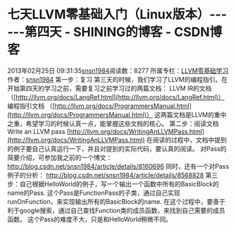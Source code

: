 # 七天LLVM零基础入门（Linux版本）------第四天 - SHINING的博客 - CSDN博客
2013年02月25日 09:31:35[snsn1984](https://me.csdn.net/snsn1984)阅读数：8277
所属专栏：[LLVM零基础学习](https://blog.csdn.net/column/details/llvm.html)
作者：[snsn1984](snsn1984)
第一步：复习
第三天的时候，我们学习了LLVM的编程指引。在开始第四天的学习之前，需要复习之前学习过的两篇文档：
LLVM IR的文档（[http://llvm.org/docs/LangRef.html](http://llvm.org/docs/LangRef.html)）
编程指引文档 （[http://llvm.org/docs/ProgrammersManual.html](http://llvm.org/docs/ProgrammersManual.html)）
这两篇文档是LLVM的重中之重，希望学习的时候认真一点，能掌握这些文档的核心。
第二步：阅读文档 Write an LLVM pass
[http://llvm.org/docs/WritingAnLLVMPass.html](http://llvm.org/docs/WritingAnLLVMPass.html)
在阅读的过程中，文档中提到的例子要自己认真运行一下，并且对提到的实际代码，要认真的阅读。
对Pass的简要介绍，可参加我之前的一个博文：
http://blog.csdn.net/snsn1984/article/details/8160696
同时，还有一个对Pass例子的分析：
http://blog.csdn.net/snsn1984/article/details/8568828
第三步：自己根据HelloWorld的例子，写一个输出一个函数中所有的BasicBlock的name的Pass.
这个Pass是FunctionPass的子类，通过自己实现runOnFunction，来实现输出所有的BasicBlock的name.
在这个过程中，要善于利于google搜索，通过自己查找Function类的成员函数，来找到自己需要的成员函数。
这个Pass的难度不大，只是和HelloWorld稍微不同。
            
